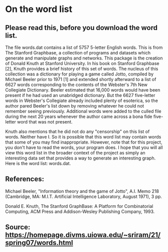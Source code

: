 # On the word list
## Please read this, before you download the word list.
The file words.dat contains a list of 5757 5-letter English words. This is from The Stanford Graphbase, a collection of programs and datasets which generate and manipulate graphs and networks. This package is the creation of Donald Knuth at Stanford University. In his book on Stanford Graphbase [2], Knuth provides a brief history of this set of words.
The nucleus of this collection was a dictionary for playing a game called Jotto, compiled by Michael Beeler prior to 1971 [1] and extended shortly afterward to a list of 6627 words corresponding to the contents of the Webster's 7th New Collegiate Dictionary. Beeler estimated that 16,000 words would have been present if he had used an unabridged dictionary. But the 6627 five-letter words in Webster's Collegiate already included plenty of esoterica, so the author pared Beeler's list down by removing whatever he could not remember seeing previously.
Additional words were added to the culled file during the next 20 years whenever the author came across a bona fide five-letter word that was not present.

Knuth also mentions that he did not do any "censorship" on this list of words. Neither have I. So it is possible that this word list may contain words that some of you may find inappropriate. However, note that for this project, you don't have to read the words, your program does. I hope that you will all view this word list in the broader context of the project as simply an interesting data set that provides a way to generate an interesting graph. Here is the word list: words.dat.


## References:
Michael Beeler, "Information theory and the game of Jotto", A.I. Memo 218 (Cambridge, MA: M.I.T. Artificial Intelligence Laboratory, August 1971), 3 pp.

Donald E. Knuth, The Stanford GraphBase: A Platform for Combinatorial Computing, ACM Press and Addison-Wesley Publishing Company, 1993.

## Source: https://homepage.divms.uiowa.edu/~sriram/21/spring07/words.html